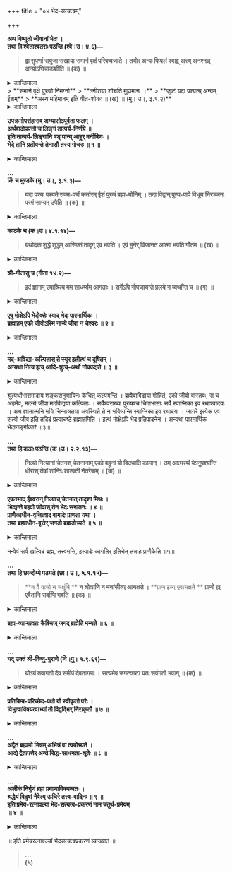 +++
title = "०४ भेद-सत्यत्वम्"

+++

**अथ विष्णुतो जीवानां भेदः ।  
तथा हि श्वेताश्वतराः पठन्ति (श्वे।उ। ४.६)—**
> **द्वा सुपर्णा सयुजा सखाया**
> **समानं वृक्षं परिषष्वजाते ।**
> **तयोर् अन्यः पिप्पलं स्वाद्व्**
> **अत्त्य् अनश्नन्न् अन्योऽभिचाकशीति ॥ (क) ॥**  

<details><summary>कान्तिमाला</summary>

ईश्वरात् जीवानां भेदं वक्तुमाह द्वेति । सुपां सुप लुगित्यादि सूत्रादौ विभक्तेरात् । द्वौ सुपणौ पक्षिणौ जीवेशलक्षणौ समानमेकं वृक्षं देहं परिषष्वजाते स्वीकृत्य तिष्ठतः । जीवो भोगाय, ईशो नियमनाय इति बोध्यं । तौ कीदृशावित्याह, सयुजौ सहयोगवन्तौ, सखायौ तत्तुल्यौ । तयोर् अन्य एको जीवः पिप्पलं कर्मफलं सुखदुःखरूपं स्वादु अत्ति । अन्य ईश स्तदनश्नन्नपि अभिचाकशीति । प्रदीप्यते ॥क॥
</details>
> **समाने वृक्षे पुरुषो निमग्नो**
> **ऽनीशया शोचति मुह्यमानः ।**
> **जुष्टं यदा पश्यत्य् अन्यम् ईशम्**
> **अस्य महिमानम् इति वीत-शोकः ॥ (ख) ॥ (मु। उ।, ३.१.२)**  

<details><summary>कान्तिमाला</summary>

समाने एकस्मिन् देहलक्षणे वृक्षे पुरुषो निमग्नो निरतः । अनीशया मायया मुह्यमानः सन् शोचति । यदा स्वस्मादन्यं भिन्नं ईशं कल्याणगुणगणेन स्वेन च जुष्टं परिषेवितं पश्यति ध्यायति तदा वीतशोकः सन् अस्य महिमानं ध्यायति ॥ख॥
</details>

**उपक्रमोपसंहाराव् अभ्यासोऽपूर्वता फलम् ।  
अर्थवादोपपत्तौ च लिङ्गं तात्पर्य-निर्णये ॥  
इति तात्पर्य-लिङ्गानि षड् यान्य् आहुर् मनीषिणः ।  
भेदे तानि प्रतीयन्ते तेनासौ तस्य गोचरः ॥ १ ॥**  

<details><summary>कान्तिमाला</summary>

भेदे शास्त्रतात्पर्यं दर्शयितुं आह उपक्रमेति । बृहत्संहितायां उपक्रमोपसंहारयो रैकरूप्यं इत्येकलिङ्गं । द्वा सुपर्णा इत्युपक्रमः । अन्यमीशमित्युपसंहारः । द्वेति, तयोरन्य इति, अनश्नन् इति, अविशेष पुनः पुनः श्रुतिरभ्यासः । अणुत्वबृहत्त्वादिविरुद्ध्वनित्यधर्मावच्छिन्नप्रतियोगिकतया भेदस्य शास्त्रं विना लोकाद् प्रतीतेरपूर्वता । वीतशोक इतिफलं । तस्य महिमानमेति इत्यर्थवादः । अनश्नन्निति उपपत्तिः असौ भेदः तस्य शास्त्रतात्पर्य्यस्य गोचरो विषयः ॥१॥
</details>

**…  
किं च मुण्डके (मु। उ।, ३.१.३)—**
> **यदा पश्यः पश्यते रुक्म-वर्णं**
> **कर्तारम् ईशं पुरुषं ब्रह्म-योनिम् ।**
> **तदा विद्वान् पुण्य-पापे विधूय**
> **निरञ्जनः परमं साम्यम् उपैति ॥ (क) ॥**  

<details><summary>कान्तिमाला</summary>

ननु नेतानि लिङ्गानि भेदं साधयितुमेकान्तानि, तेषामभेदसाधनेऽपि दर्शितत्वात् । ब्रह्मविद्ब्रह्मैव भवति ब्रह्मैव सन् ब्रह्माप्येति इति मोक्षदशायामभेदावधारणाद् व्यवहारिकोभेदः स्यादिति चेत् तत्राह, किञ्चेति यदेति । पश्यः ध्याता जीवः ॥क॥
</details>

**काठके च (क।उ। ४.१.१४)—**
> **यथोदकं शुद्धे शुद्धम् आसिक्तं तादृग् एव भवति ।**
> **एवं मुनेर् विजानत आत्मा भवति गौतम ॥ (ख) ॥**  

<details><summary>कान्तिमाला</summary>

यथोदकमिति । विजानतस्तदनुभविनः ॥ख॥
</details>

**श्री-गीतासु च (गीता १४.२)—**
> **इदं ज्ञानम् उपाश्रित्य मम साधर्म्यम् आगताः ।**
> **सर्गेऽपि नोपजायन्ते प्रलये न व्यथन्ति च ॥ (ग) ॥**  

<details><summary>कान्तिमाला</summary>

इदमिति । उपाश्रित्य प्राप्य ॥ग॥
</details>

**एषु मोक्षेऽपि भेदोक्तेः स्याद् भेदः पारमार्थिकः ।  
ब्रह्माहम् एको जीवोऽस्मि नान्ये जीवा न चेश्वरः ॥ २ ॥**  

<details><summary>कान्तिमाला</summary>

एष्विति । एषु वाक्येषु साम्यमिति, तादृगेवेति, साधर्म्यमिति, मोक्षेऽपि भेदोक्तेस्तात्त्विकोभेदः । एवञ्च ब्रह्मवेत्यत्र ब्रह्मतुल्य इत्येवार्थः ॥ एवौपम्येऽवधारणे इतिविश्वः ॥२॥
</details>

**…  
मद्-अविद्या-कल्पितास् ते स्युर् इतीत्थं च दूषितम् ।  
अन्यथा नित्य इत्य् आदि-श्रुत्य्-अर्थो नोपपद्यते ॥ ३ ॥**  

<details><summary>कान्तिमाला</summary>

स एव माया परिमोहितात्मा शरीर मास्थाय करोति सर्व इत्यादि
</details>

श्रुत्यर्थाभासमादाय शङ्करानुयायिनः केचित् कल्पयन्ति । ब्रह्मैवाविद्यया मोहितं, एको जीवो वास्तवः, स च अहमेव, मदन्ये जीवा मदविद्यया कल्पिताः । सर्वेश्वराख्यः पुरुषश्च चिदाभासाः सर्वे स्वाप्निका इव रथाश्वादयः । अथ ज्ञातात्मनि मयि चिन्मात्रतया अवस्थिते ते न भविष्यन्ति स्वाप्निका इव रथादयः । जागरे इत्येक एव सत्यो जीव इति तदिदं प्रत्याचष्टे ब्रह्माहमिति । इत्थं मोक्षेऽपि भेद प्रतिपादनेन । अन्यथा पारमार्थिक भेदानङ्गीकारे ॥३॥

**…  
तथा हि कठाः पठन्ति (क।उ। २.२.१३)—**
> **नित्यो नित्यानां चेतनश् चेतनानाम्**
> **एको बहूनां यो विदधाति कामान् ।**
> **तम् आत्मस्थं येऽनुपश्यन्ति धीरास्**
> **तेषां शान्तिः शाश्वती नेतरेषाम् ॥ (क) ॥**  

<details><summary>कान्तिमाला</summary>

तां श्रुतिमुदाहरति । नित्य इति । आत्मनि मनसि स्थितम् ॥क॥
</details>

**एकस्माद् ईश्वरान् नित्याच् चेतनात् तादृशा मिथः ।  
भिद्यन्ते बहवो जीवास् तेन भेदः सनातनः ॥ ४ ॥  
प्राणैकाधीन-वृत्तित्वाद् वागादेः प्राणता यथा ।  
तथा ब्रह्माधीन-वृत्तेर् जगतो ब्रह्मतोच्यते ॥ ५ ॥**  

<details><summary>कान्तिमाला</summary>

श्रुत्यर्थं योजयति एकस्मादिति । यः परेशो नित्यश् चेतन एकोनित्यानां चेतनानां बहूनां जीवानां कामान् वाञ्छितानि, यथा साधनं विदधाति । तं ये धीराः पश्यन्ति ध्यायन्ति, तेषां शान्तिः संसार दुःखनिवृत्तिः शाश्वतीति तदर्थः । न खलु नित्यानां चेतनानां अविद्याकल्पितत्वं प्रेक्षावता शक्यमभिधातुं, इत्येकजीववादकण्ठकुठाररूपमेतद्वाक्यं । तादृशा इति, नित्याश्चेतनाश्चेत्यर्थः । तेनेति, नित्यानां चेतनानां नित्यात् चेतनात् भेदप्रतिपादनेन इत्यर्थः ॥४॥
</details>

नन्वेवं सर्वं खल्विदं ब्रह्म, तत्त्वमसि, इत्यादेः कागतिर् इतिचेत् तत्राह प्राणैकेति ॥५॥

**…  
तथा हि छान्दोग्ये पठ्यते (छा। उ।, ५.१.१५)—**
> **न वै वाचो न चक्षूंषि **
> **न श्रोत्राणि न मनांसीत्य् आचक्षते ।**
> **प्राण इत्य् एवाचक्षते **
> **प्राणो ह्य् एवैतानि सर्वाणि भवति ॥ (क) ॥**  

<details><summary>कान्तिमाला</summary>

नवै इति, वागादीनामिन्द्रियाणां वागादि शब्दैर्नाभिधानं । किन्तु प्राणायत्तवृत्तिकत्वात् प्राणशब्देनैवाभिधानं, प्राणरूपत्वञ्च यथाभवति, एवं ब्रह्मायत्तवृत्तिकत्वात् चिज्जडात्मकस्य प्रपञ्चस्य ब्रह्मशब्देनाभिधानं ब्रह्मरूपत्वञ्च इति ॥क॥
</details>

**ब्रह्म-व्याप्यत्वतः कैश्चिज् जगद् ब्रह्मेति मन्यते ॥ ६ ॥**  

<details><summary>कान्तिमाला</summary>

यद्धि यद्द्याप्यं तत् तद्रूपमिति सङ्केतान्तरेणापि तदद्द्वैतवाक्यं सङ्गमनीयमित्याह ब्रह्मेति ॥६॥
</details>

**…  
यद् उक्तं श्री-विष्णु-पुराणे (वि।पु। १.९.६९)—**
> **योऽयं तवागतो देव समीपं देवतागणः ।**
> **सत्यमेव जगत्स्रष्टा यतः सर्वगतो भवान् ॥ (क) ॥**  

<details><summary>कान्तिमाला</summary>

योऽयमिति श्रीविष्णुं प्रति देवानां वाक्यं । स्फुटार्थ । इत्थं च स एव मायेत्यादौ जीवस्य परमात्माभेदः तदायत्त वृत्तिकत्वादिभ्यां व्याख्यातो बोध्यः ॥क॥
</details>

**प्रतिबिम्ब-परिच्छेद-पक्षौ यौ स्वीकृतौ परैः ।  
विभुत्वाविषयत्वाभ्यां तौ विद्वद्भिर् निराकृतौ ॥ ७ ॥**  

<details><summary>कान्तिमाला</summary>

उपाधौ प्रतिबिम्बितं तेन परिच्छिन्नं वा ब्रह्म जीवरूपस्यात् । उपाधेर्विगमे तु ब्रह्मवैकमित्याहुः केवलाद्द्वैतिनः । तन्निराकर्तुमाह प्रतिबिम्बेति । ब्रह्मणो विभुत्वात् नैरूप्याच्च न तस्य प्रतिबिम्बं । परिच्छेदविषयत्वास्वीकाराच्च न तस्य परिच्छेदः । वास्तवे परिच्छेदे टङ्कच्छिन्नपाषाणखण्डव-द्विकारित्वाद्यापत्तिः ॥७॥
</details>

**…  
अद्वैतं ब्रह्मणो भिन्नम् अभिन्नं वा त्वयोच्यते ।  
आद्ये द्वैतापत्तेर् अन्ते सिद्ध-साधनता-श्रुतेः ॥ ८ ॥**  

<details><summary>कान्तिमाला</summary>

क्षोदाक्षमत्वादप्यद्वैतं नाभ्युपेयमित्याह अद्वैतम् इति । जीव ब्रह्मणोरद्वैतं ब्रह्मणो भिन्नं न वा, नाद्यः, द्वैतापत्तेः । नान्त्यः, प्रतिपादयन्त्या श्रुतेः सिद्धसाधनता पातात् । अद्वैतं हि ब्रह्मात्मकं अतः सिद्धं तदस्ति किं तत् प्रतिपादनेन ॥८॥
</details>

**…  
अलीकं निर्गुणं ब्रह्म प्रमाणाविषयत्वतः ।  
श्रद्धेयं विदुषां नैवेत्य् ऊचिरे तत्त्व-वादिनः ॥ ९ ॥  
इति प्रमेय-रत्नावल्यां भेद-सत्यत्व-प्रकरणं नाम चतुर्थ-प्रमेयम्   
॥ ४ ॥**  

<details><summary>कान्तिमाला</summary>

ननु साक्षी चेताः केवलो निर्गुणश्च इति श्रुतेः निर्गुणमेव । ब्रह्म वास्तवं तत्राह अलीकमिति । न तावत् निर्गुणे ब्रह्मणि प्रत्यक्षं प्रमाणं रूपाद्यभावात् । नाप्यनुमानं तद्द्व्याप्य लिङ्गाभावात् । न च शब्दः प्रवृत्तिनिमित्तानां जात्यादीनां तस्मिन्नभावात् । न च तत्र भागलक्षणया भाव्यं, सर्वशब्दावाच्ये तदसम्भवादिति पूर्वमेवोक्तं ॥९॥
</details>

॥ इति प्रमेयरत्नावल्यां भेदसत्यत्वप्रकरणं व्याख्यातं ॥
> **…  
(५)**


